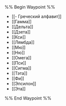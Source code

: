 %% Begin Waypoint %%
- [[- Греческий алфавит]]
- [[Гамма]]
- [[Дельта]]
- [[Дзета]]
- [[Кси]]
- [[Лямбда]]
- [[Мю]]
- [[Ню]]
- [[Омега]]
- [[Пси]]
- [[Сигма]]
- [[Тэта]]
- [[Фи]]
- [[Эпсилон]]
- [[Эта]]

%% End Waypoint %%
